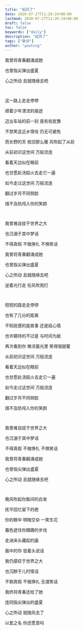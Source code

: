 ```yaml
---
title: "起风了"
date: 2020-07-27T11:20:19+08:00
lastmod: 2020-07-27T11:20:19+08:00
draft: false
toc: false
keywords: ["daily"]
description: "起风了"
tags: ["歌词"]
author: "youting"
---
```


我曾将青春翻涌成她

也曾指尖弹出盛夏

心之所动 且就随缘去吧

<br />

这一路上走走停停

顺着少年漂流的痕迹

迈出车站的前一刻 竟有些犹豫

不禁笑这近乡情怯 仍无可避免

而长野的天 依旧那么暖 风吹起了从前

从前初识这世间 万般流连

看着天边似在眼前

也甘愿赴汤蹈火去走它一遍

如今走过这世间 万般流连

翻过岁月不同侧脸

措不及防闯入你的笑颜

<br />

我曾难自拔于世界之大

也沉溺于其中梦话

不得真假 不做挣扎 不惧笑话

我曾将青春翻涌成她

也曾指尖弹出盛夏

心之所动 且就随缘去吧

逆着光行走 任风吹雨打

<br />

短短的路走走停停

也有了几分的距离

不知抚摸的是故事 还是段心情

也许期待的不过是 与时间为敌

再次看到你 微凉晨光里 笑得很甜蜜

从前初识这世间 万般流连

看着天边似在眼前

也甘愿赴汤蹈火去走它一遍

如今走过这世间 万般流连

翻过岁月不同侧脸

措不及防闯入你的笑颜

<br />

我曾难自拔于世界之大

也沉溺于其中梦话

不得真假 不做挣扎 不惧笑话

我曾将青春翻涌成她

也曾指尖弹出盛夏

心之所动 且就随缘去吧

<br />

晚风吹起你鬓间的白发

抚平回忆留下的疤

你的眼中 明暗交杂 一笑生花

暮色遮住你蹒跚的步伐

走进床头藏起的画

画中的你 低着头说话

我仍感叹于世界之大

也沉醉于儿时情话

不剩真假 不做挣扎 无谓笑话

我终将青春还给了她

连同指尖弹出的盛夏

心之所动 就随风去了

以爱之名 你还愿意吗

<br />

